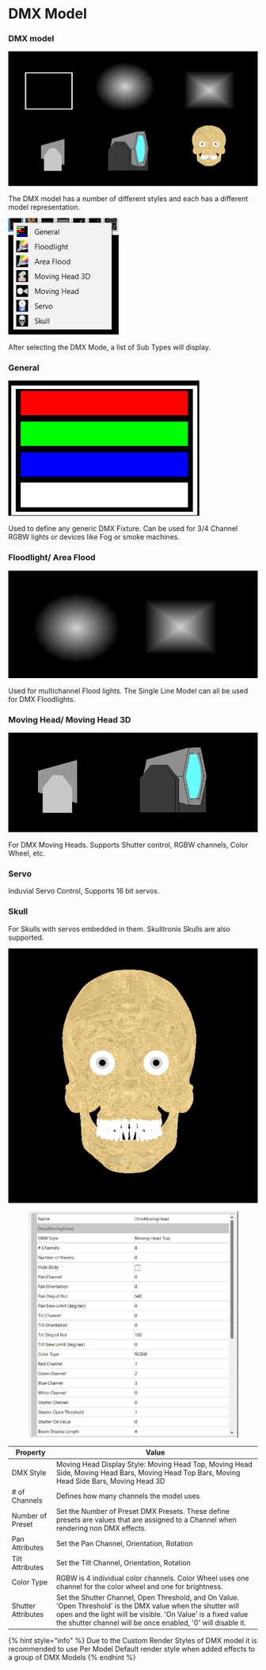 # DMX Model

### **DMX model**

![DMX Model Types](<../../../../.gitbook/assets/image (15).png>)

The DMX model has a number of different styles and each has a different model representation.

![](<../../../../.gitbook/assets/image (57).png>)

After selecting the DMX Mode, a list of Sub Types will display.

### General

![](<../../../../.gitbook/assets/image (19).png>)

Used to define any generic DMX Fixture. Can be used for 3/4 Channel RGBW lights or devices like Fog or smoke machines.

### Floodlight/ Area Flood

![](<../../../../.gitbook/assets/image (10).png>)

Used for multichannel Flood lights. The Single Line Model can all be used for DMX Floodlights.

### Moving Head/ Moving Head 3D

![](<../../../../.gitbook/assets/image (18).png>)

For DMX Moving Heads. Supports Shutter control, RGBW channels, Color Wheel, etc.

### Servo

Induvial Servo Control, Supports 16 bit servos.

### Skull

For Skulls with servos embedded in them. Skulltronix Skulls are also supported.

![](<../../../../.gitbook/assets/image (38).png>)

<figure><img src="../../../../.gitbook/assets/image (3).png" alt=""><figcaption></figcaption></figure>

| Property            | Value                                                                                                                                                                                                                                          |
| ------------------- | ---------------------------------------------------------------------------------------------------------------------------------------------------------------------------------------------------------------------------------------------- |
| DMX Style           | Moving Head Display Style: Moving Head Top, Moving Head Side, Moving Head Bars, Moving Head Top Bars, Moving Head Side Bars, Moving Head 3D                                                                                                    |
| # of Channels       | Defines how many channels the model uses                                                                                                                                                                                                       |
| Number of Preset    | Set the Number of Preset DMX Presets. These define presets are values that are assigned to a Channel when rendering non DMX effects.                                                                                                           |
| Pan Attributes      | Set the Pan Channel, Orientation, Rotation                                                                                                                                                                                                     |
| Tilt Attributes     | Set the Tilt Channel, Orientation, Rotation                                                                                                                                                                                                    |
| Color Type          | RGBW is 4 individual color channels. Color Wheel uses one channel for the color wheel and one for brightness.                                                                                                                                  |
| Shutter Attributes  | Set the Shutter Channel, Open Threshold,  and On Value. 'Open Threshold' is the DMX value when the shutter will open and the light will be visible. 'On Value' is a fixed value the shutter channel will be once enabled, '0' will disable it. |



{% hint style="info" %}
Due to the Custom Render Styles of DMX model it is recommended to use Per Model Default render style when added effects to a group of DMX Models
{% endhint %}
